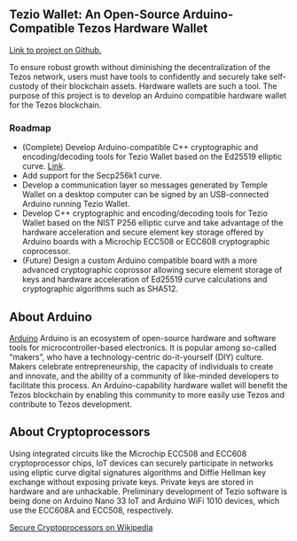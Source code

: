 ## Tezio Wallet: An Open-Source Arduino-Compatible Tezos Hardware Wallet

[Link to project on Github.](https://github.com/prof-groff/tezio/tree/main/arduino/Tezio)

To ensure robust growth without diminishing the decentralization of the Tezos network, users must have tools to confidently and securely take self-custody of their blockchain assets. Hardware wallets are such a tool. The purpose of this project is to develop an Arduino compatible hardware wallet for the Tezos blockchain. 

### Roadmap

  - (Complete) Develop Arduino-compatible C++ cryptographic and encoding/decoding tools for Tezio Wallet based on the Ed25519 elliptic curve. [Link](https://github.com/prof-groff/tezio/tree/main/arduino/Tezio). 
  - Add support for the Secp256k1 curve. 
  - Develop a communication layer so messages generated by Temple Wallet on a desktop computer can be signed by an USB-connected Arduino running Tezio Wallet.
  - Develop C++ cryptographic and encoding/decoding tools for Tezio Wallet based on the NIST P256 elliptic curve and take advantage of the hardware acceleration and secure element key storage offered by Arduino boards with a Microchip ECC508 or ECC608 cryptographic coprocessor. 
  - (Future) Design a custom Arduino compatible board with a more advanced cryptographic coprossor allowing secure element storage of keys and hardware acceleration of Ed25519 curve calculations and cryptographic algorithms such as SHA512. 


## About Arduino

[Arduino](http://arduino.cc) Arduino is an ecosystem of open-source hardware and software tools for microcontroller-based electronics. It is popular among so-called “makers”, who have a technology-centric do-it-yourself (DIY) culture. Makers celebrate entrepreneurship, the capacity of individuals to create and innovate, and the ability of a community of like-minded developers to facilitate this process. An Arduino-capability hardware wallet will benefit the Tezos blockchain by enabling this community to more easily use Tezos and contribute to Tezos development. 


## About Cryptoprocessors

Using integrated circuits like the Microchip ECC508 and ECC608 cryptoprocessor chips, IoT devices can securely participate in networks using eliptic curve digital signatures algorithms and Diffie Hellman key exchange without exposing private keys. Private keys are stored in hardware and are unhackable. Preliminary development of Tezio software is being done on Arduino Nano 33 IoT and Arduino WiFi 1010 devices, which use the ECC608A and ECC508, respectively. 

[Secure Cryptoprocessors on Wikipedia](https://en.wikipedia.org/wiki/Secure_cryptoprocessor)

